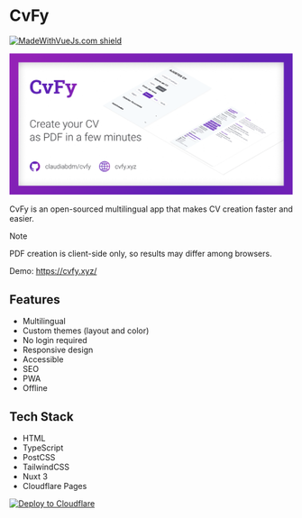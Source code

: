 # CvFy

[![MadeWithVueJs.com shield](https://madewithvuejs.com/storage/repo-shields/3280-shield.svg)](https://madewithvuejs.com/p/cvfy/shield-link)

![CvFy](/public/CvFy.png)

CvFy is an open-sourced multilingual app that makes CV creation faster and easier.

> [!NOTE]
> PDF creation is client-side only, so results may differ among browsers.

Demo: https://cvfy.xyz/

## Features
- Multilingual
- Custom themes (layout and color)
- No login required
- Responsive design
- Accessible
- SEO
- PWA
- Offline

## Tech Stack
- HTML
- TypeScript
- PostCSS
- TailwindCSS
- Nuxt 3
- Cloudflare Pages

[![Deploy to Cloudflare](https://deploy.workers.cloudflare.com/button)](https://deploy.workers.cloudflare.com/?url=https://github.com/claudiabdm/cvfy)
